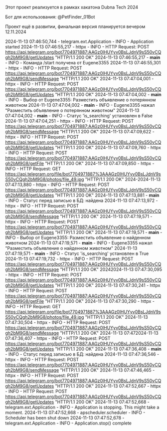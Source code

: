Этот проект реализуется в рамках хакатона Dubna Tech 2024

Бот для использования: @PetFinder_01Bot

Проект ещё в развитии, финальная версия планируется вечером 12.11.2024

2024-11-13 07:46:50,744 - telegram.ext.Application - INFO - Application started
2024-11-13 07:46:55,217 - httpx - INFO - HTTP Request: POST https://api.telegram.org/bot7704971887:AAGz0lHUYyv0BsLJdnV9sS50vCQgh2bM9G8/getUpdates "HTTP/1.1 200 OK"
2024-11-13 07:46:55,217 - __main__ - INFO - Команда /start получена от Eugene3355
2024-11-13 07:46:55,301 - httpx - INFO - HTTP Request: POST https://api.telegram.org/bot7704971887:AAGz0lHUYyv0BsLJdnV9sS50vCQgh2bM9G8/sendMessage "HTTP/1.1 200 OK"
2024-11-13 07:47:04,001 - httpx - INFO - HTTP Request: POST https://api.telegram.org/bot7704971887:AAGz0lHUYyv0BsLJdnV9sS50vCQgh2bM9G8/getUpdates "HTTP/1.1 200 OK"
2024-11-13 07:47:04,002 - __main__ - INFO - Выбор от Eugene3355: Разместить объявление о потерянном животном
2024-11-13 07:47:04,002 - __main__ - INFO - Eugene3355 нажал "Разместить объявление о потерянном животном"
2024-11-13 07:47:04,002 - __main__ - INFO - Статус 'is_searching' установлен в False
2024-11-13 07:47:04,251 - httpx - INFO - HTTP Request: POST https://api.telegram.org/bot7704971887:AAGz0lHUYyv0BsLJdnV9sS50vCQgh2bM9G8/sendMessage "HTTP/1.1 200 OK"
2024-11-13 07:47:09,622 - httpx - INFO - HTTP Request: POST https://api.telegram.org/bot7704971887:AAGz0lHUYyv0BsLJdnV9sS50vCQgh2bM9G8/getUpdates "HTTP/1.1 200 OK"
2024-11-13 07:47:09,760 - httpx - INFO - HTTP Request: POST https://api.telegram.org/bot7704971887:AAGz0lHUYyv0BsLJdnV9sS50vCQgh2bM9G8/getFile "HTTP/1.1 200 OK"
2024-11-13 07:47:09,850 - httpx - INFO - HTTP Request: GET https://api.telegram.org/file/bot7704971887%3AAAGz0lHUYyv0BsLJdnV9sS50vCQgh2bM9G8/photos/file_49.jpg "HTTP/1.1 200 OK"
2024-2024-11-13 07:47:13,880 - httpx - INFO - HTTP Request: POST https://api.telegram.org/bot7704971887:AAGz0lHUYyv0BsLJdnV9sS50vCQgh2bM9G8/getUpdates "HTTP/1.1 200 OK"
2024-11-13 07:47:13,881 - __main__ - INFO - Статус перед записью в БД: найдена
2024-11-13 07:47:13,972 - httpx - INFO - HTTP Request: POST https://api.telegram.org/bot7704971887:AAGz0lHUYyv0BsLJdnV9sS50vCQgh2bM9G8/sendMessage "HTTP/1.1 200 OK"
2024-11-13 07:47:19,571 - httpx - INFO - HTTP Request: POST https://api.telegram.org/bot7704971887:AAGz0lHUYyv0BsLJdnV9sS50vCQgh2bM9G8/getUpdates "HTTP/1.1 200 OK"
2024-11-13 07:47:19,571 - __main__ - INFO - Выбор от Eugene3355: Разместить объявление о найденном животном
2024-11-13 07:47:19,571 - __main__ - INFO - Eugene3355 нажал "Разместить объявление о найденном животном"
2024-11-13 07:47:19,571 - __main__ - INFO - Статус 'is_searching' установлен в True
2024-11-13 07:47:19,732 - httpx - INFO - HTTP Request: POST https://api.telegram.org/bot7704971887:AAGz0lHUYyv0BsLJdnV9sS50vCQgh2bM9G8/sendMessage "HTTP/1.1 200 OK"
20242024-11-13 07:47:30,095 - httpx - INFO - HTTP Request: POST https://api.telegram.org/bot7704971887:AAGz0lHUYyv0BsLJdnV9sS50vCQgh2bM9G8/getUpdates "HTTP/1.1 200 OK"
2024-11-13 07:47:30,241 - httpx - INFO - HTTP Request: POST https://api.telegram.org/bot7704971887:AAGz0lHUYyv0BsLJdnV9sS50vCQgh2bM9G8/getFile "HTTP/1.1 200 OK"
2024-11-13 07:47:30,290 - httpx - INFO - HTTP Request: GET https://api.telegram.org/file/bot7704971887%3AAAGz0lHUYyv0BsLJdnV9sS50vCQgh2bM9G8/photos/file_49.jpg "HTTP/1.1 200 OK"
2024-11-13 07:47:30,504 - httpx - INFO - HTTP Request: POST https://api.telegram.org/bot7704971887:AAGz0lHUYyv0BsLJdnV9sS50vCQgh2bM9G8/sendMessage "HTTP/1.1 200 OK"
2024-11-13 07:472024-11-13 07:47:36,407 - httpx - INFO - HTTP Request: POST https://api.telegram.org/bot7704971887:AAGz0lHUYyv0BsLJdnV9sS50vCQgh2bM9G8/getUpdates "HTTP/1.1 200 OK"
2024-11-13 07:47:36,408 - __main__ - INFO - Статус перед записью в БД: найдена
2024-11-13 07:47:36,546 - httpx - INFO - HTTP Request: POST https://api.telegram.org/bot7704971887:AAGz0lHUYyv0BsLJdnV9sS50vCQgh2bM9G8/sendMessage "HTTP/1.1 200 OK"
2024-11-13 07:47:46,465 - httpx - INFO - HTTP Request: POST https://api.telegram.org/bot7704971887:AAGz0lHUYyv0BsLJdnV9sS50vCQgh2bM9G8/getUpdates "HTTP/1.1 200 OK"
2024-11-13 07:47:52,667 - httpx - INFO - HTTP Request: POST https://api.telegram.org/bot7704971887:AAGz0lHUYyv0BsLJdnV9sS50vCQgh2bM9G8/getUpdates "HTTP/1.1 200 OK"
2024-11-13 07:47:52,668 - telegram.ext.Application - INFO - Application is stopping. This might take a moment.
2024-11-13 07:47:52,668 - apscheduler.scheduler - INFO - Scheduler has been shut down
2024-11-13 07:47:52,678 - telegram.ext.Application - INFO - Application.stop() complete